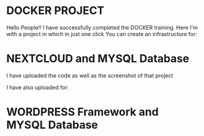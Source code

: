 # DOCKER PROJECT
Hello People!!
I have successfully completed the DOCKER training. Here I'm with a project in which in just one click You can create an infrastructure for:

# NEXTCLOUD and MYSQL Database
I have uploaded the code as well as the screenshot of that project


I have also uploaded for:
# WORDPRESS Framework and MYSQL Database
